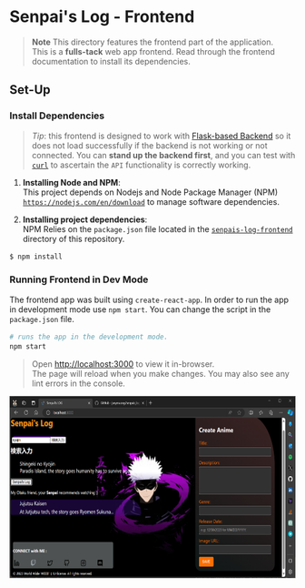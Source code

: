 # Senpai's Log - Frontend
> **Note**
> This directory features the frontend part of the application.  
> This is a **fulls-tack** web app frontend. Read through the frontend documentation to install its dependencies.


## Set-Up
### Install Dependencies
> _Tip_: this frontend is designed to work with [Flask-based Backend](../backend/flaskr/__init__.py) so it does not load successfully if the backend is not working or not connected. You can **stand up the backend first**, and you can test with [```curl```](https://curl.se/) to ascertain the `API` functionality is correctly working.

1. **Installing Node and NPM**:  
This project depends on Nodejs and Node Package Manager (NPM) [`https://nodejs.com/en/download`](https://nodejs.org/en/download/) to manage software dependencies.

2. **Installing project dependencies**:  
NPM Relies on the `package.json` file located in the [`senpais-log-frontend`](./) directory of this repository.

```bash
$ npm install
```

### Running Frontend in Dev Mode

The frontend app was built using `create-react-app`. In order to run the app in development mode use `npm start`. You can change the script in the `package.json` file.

```bash
# runs the app in the development mode.  
npm start
```

> Open [http://localhost:3000](http://localhost:3000) to view it in-browser.  
> The page will reload when you make changes. You may also see any lint errors in the console.

<p align="center">
  <img align="center" src="./public/public-facing.png" title="Tiles" height="320" width="640" style="padding-right:100px;" />
</p>
